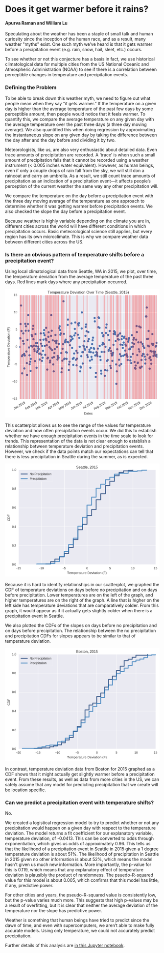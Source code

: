 # Does it get warmer before it rains?
#### Apurva Raman and William Lu

Speculating about the weather has been a staple of small talk and human curiosity since the inception of the human race, and as a result, many weather "myths" exist. One such myth we’ve heard is that it gets warmer before a precipitation event (e.g. rain, snow, hail, sleet, etc.) occurs.

To see whether or not this conjecture has a basis in fact, we use historical climatological data for multiple cities from the US National Oceanic and Atmospheric Administration (NOAA) to see if there is a correlation between perceptible changes in temperature and precipitation events.

### Defining the Problem

To be able to break down this weather myth, we need to figure out what people mean when they say “it gets warmer.” If the temperature on a given day is higher than the average temperature of the past few days by some perceptible amount, then people would notice that it feels warmer. To quantify this, we compare the average temperature on any given day with the average temperature over the past three days (a three day moving average). We also quantified this when doing regression by approximating the instantaneous slope on any given day by taking the difference between the day after and the day before and dividing it by two.

Meteorologists, like us, are also very enthusiastic about detailed data. Even trace amounts of precipitation are recorded. A ‘trace’ is when such a small amount of precipitation falls that it cannot be recorded using a weather instrument (< 0.005 inches water equivalent). However, as human beings, even if only a couple drops of rain fall from the sky, we will still don a raincoat and carry an umbrella. As a result, we still count trace amounts of precipitation as an indication of a precipitation event—it affects people’s perception of the current weather the same way any other precipitation will.

We compare the temperature on the day before a precipitation event with the three day moving average of the temperature as one approach to determine whether it was getting warmer before precipitation events. We also checked the slope the day before a precipitation event.

Because weather is highly variable depending on the climate you are in, different cities across the world will have different conditions in which precipitation occurs. Basic meteorological science still applies, but every region has its own microclimate. This is why we compare weather data between different cities across the US.

### Is there an obvious pattern of temperature shifts before a precipitation event?

Using local climatological data from Seattle, WA in 2015, we plot, over time, the temperature deviation from the average temperature of the past three days. Red lines mark days where any precipitation occurred.

![scatterplot](./images/scatter_seattle_2015.png)

This scatterplot allows us to see the range of the values for temperature deviation and how often precipitation events occur. We did this to establish whether we have enough precipitation events in the time scale to look for trends. This representation of the data is not clear enough to establish a relationship between temperature deviation and precipitation events. However, we check if the data points match our expectations can tell that there is less precipitation in Seattle during the summer, as is expected.

![sea_cdf](./images/cdf_seattle_2015.png)

Because it is hard to identify relationships in our scatterplot, we graphed the CDF of temperature deviations on days before no precipitation and on days before precipitation. Lower temperatures are on the left of the graph, and higher temperatures are on the right of the graph. A line that is higher on the left side has temperature deviations that are comparatively colder. From this graph, it would appear as if it actually gets slightly colder when there is a precipitation event in Seattle.

We also plotted the CDFs of the slopes on days before no precipitation and on days before precipitation. The relationship between the no precipitation and precipitation CDFs for slopes appears to be similar to that of temperature deviation. 

![bos_cdf](./images/cdf_boston_2015.png)

In contrast, temperature deviation data from Boston for 2015 graphed as a CDF shows that it might actually get slightly warmer before a precipitation event. From these results, as well as data from more cities in the US, we can safely assume that any model for predicting precipitation that we create will be location specific.

### Can we predict a precipitation event with temperature shifts?

No.

We created a logistical regression model to try to predict whether or not any precipitation would happen on a given day with respect to the temperature deviation. The model returns a fit coefficient for our explanatory variable, temperature deviation, of -0.0413. This can be converted to odds through exponentiation, which gives us odds of approximately 0.96. This tells us that the likelihood of a precipitation event in Seattle in 2015 given a 1 degree temperature deviation is about 51%. The likelihood of precipitation in Seattle in 2015 given no other information is about 52%, which means the model hasn't given us much new information. More importantly, the p-value for this is 0.119, which means that any explanatory effect of temperature deviation is plausibly the product of randomness. The psuedo-R-squared value for this model is about 0.005, which confirms that this model has little, if any, predictive power.

For other cities and years, the pseudo-R-squared value is consistently low, but the p-value varies much more. This suggests that high p-values may be a result of overfitting, but it is clear that neither the average deviation of the temperature nor the slope has predictive power.

Weather is something that human beings have tried to predict since the dawn of time, and even with supercomputers, we aren’t able to make fully accurate models. Using only temperature, we could not accurately predict precipitation.

Further details of this analysis are [in this Jupyter notebook](https://github.com/williamalu/data_science_weather/blob/master/report2.ipynb).
